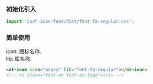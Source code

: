 
### 初始化引入

```js
import '2o3t-icon-font/dist/font-fa-regular.css';
```

### 简单使用

<ot-notice color="info">
icon: 图标名称.
<br>
lib: 库名称.
</ot-notice>

```html
<ot-icon icon="angry" lib="font-fa-regular"></ot-icon>
<!-- <i class="font-ot font-ot-logo"></i> -->
```
